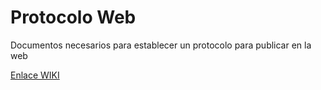 # Protocolo Web
Documentos necesarios para establecer un protocolo para publicar en la web

[Enlace WIKI](https://github.com/Astromares/astromares-protocolo-web/wiki)
